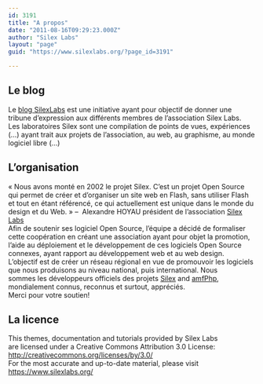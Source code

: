 ```yaml
---
id: 3191
title: "A propos"
date: "2011-08-16T09:29:23.000Z"
author: "Silex Labs"
layout: "page"
guid: "https://www.silexlabs.org/?page_id=3191"

---
```

## Le blog

Le [blog SilexLabs](https://www.silexlabs.org/the-blog/) est une initiative ayant pour objectif de donner une tribune d’expression aux différents membres de l’association Silex Labs.  
Les laboratoires Silex sont une compilation de points de vues, expériences (…) ayant trait aux projets de l’association, au web, au graphisme, au monde logiciel libre (…)

## L’organisation

« Nous avons monté en 2002 le projet Silex. C’est un projet Open Source qui permet de créer et d’organiser un site web en Flash, sans utiliser Flash et tout en étant référencé, ce qui actuellement est unique dans le monde du design et du Web. » –  Alexandre HOYAU président de l’association [Silex Labs](http://silexlabs.org/)  
Afin de soutenir ses logiciel Open Source, l’équipe a décidé de formaliser cette coopération en créant une association ayant pour objet la promotion, l’aide au déploiement et le développement de ces logiciels Open Source connexes, ayant rapport au développement web et au web design.  
L’objectif est de créer un réseau régional en vue de promouvoir les logiciels que nous produisons au niveau national, puis international. Nous sommes les développeurs officiels des projets <a href="http://silex-ria.org/" target="_blank" rel="noopener noreferrer">Silex</a> and <a href="http://amfphp.sourceforge.net/" target="_blank" rel="noopener noreferrer">amfPhp</a>, mondialement connus, reconnus et surtout, appréciés.  
Merci pour votre soutien!

## La licence

This themes, documentation and tutorials provided by Silex Labs are licensed under a Creative Commons Attribution 3.0 License: http://creativecommons.org/licenses/by/3.0/  
For the most accurate and up-to-date material, please visit https://www.silexlabs.org/

























